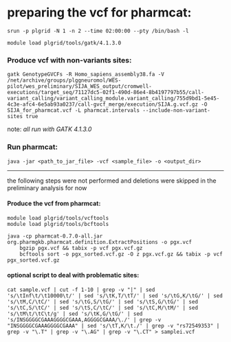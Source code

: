 # preparing the vcf for pharmcat:

`srun -p plgrid -N 1 -n 2 --time 02:00:00 --pty /bin/bash -l`

`module load plgrid/tools/gatk/4.1.3.0`

### Produce vcf with non-variants sites:
`gatk GenotypeGVCFs -R Homo_sapiens_assembly38.fa -V /net/archive/groups/plggneuromol/WES-pilot/wes_preliminary/SIJA_WES_output/cromwell-executions/target_seq/71127dc5-02f1-490d-86e4-8b4197797b55/call-variant_calling/variant_calling_module.variant_calling/755d9bd1-5e45-4c3e-afc4-6e5ab93a0237/call-gvcf_merge/execution/SIJA.g.vcf.gz -O SIJA_for_pharmcat.vcf -L pharmcat.intervals --include-non-variant-sites true`

note: *all run with GATK 4.1.3.0*

### Run pharmcat:
`java -jar <path_to_jar_file> -vcf <sample_file> -o <output_dir>`

-------------------------------------------------------------------------------------------------------------------------
the following steps were not performed and deletions were skipped in the preliminary analysis for now


#### Produce the vcf from pharmcat:

```
module load plgrid/tools/vcftools
module load plgrid/tools/bcftools

java -cp pharmcat-0.7.0-all.jar org.pharmgkb.pharmcat.definition.ExtractPositions -o pgx.vcf
    bgzip pgx.vcf && tabix -p vcf pgx.vcf.gz
    bcftools sort -o pgx_sorted.vcf.gz -O z pgx.vcf.gz && tabix -p vcf pgx_sorted.vcf.gz
```

#### optional script to deal with problematic sites:
```
cat sample.vcf | cut -f 1-10 | grep -v "|" | sed 's/\tInf\t/\t10000\t/' | sed 's/\tK,T/\tT/' | sed 's/\tG,K/\tG/' | sed 's/\tM,C/\tC/' | sed 's/\tG,S/\tG/' | sed 's/\tS,G/\tG/' | sed 's/\tC,S/\tC/' | sed 's/\tS,C/\tC/' | sed 's/\tC,M/\tM/' | sed 's/\tM\t/\tC\t/g' | sed 's/\tK,G/\tG/' | sed 's/INSGGGGCGAAAGGGGCGAAA,AGGGGCGAAA/\./' | grep -v "INSGGGGCGAAAGGGGCGAAA" | sed 's/\tT,K/\t./' | grep -v "rs72549353" | grep -v "\.T" | grep -v "\.AG" | grep -v "\.CT" > samplei.vcf
```

 
